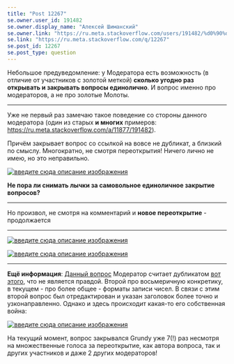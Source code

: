 ```yaml
---
title: "Post 12267"
se.owner.user_id: 191482
se.owner.display_name: "Алексей Шиманский"
se.owner.link: "https://ru.meta.stackoverflow.com/users/191482/%d0%90%d0%bb%d0%b5%d0%ba%d1%81%d0%b5%d0%b9-%d0%a8%d0%b8%d0%bc%d0%b0%d0%bd%d1%81%d0%ba%d0%b8%d0%b9"
se.link: "https://ru.meta.stackoverflow.com/q/12267"
se.post_id: 12267
se.post_type: question
---
```

<p>Небольшое предуведомление: у Модератора есть возможность (в отличие от участников с золотой меткой) <strong>сколько угодно раз открывать и закрывать вопросы единолично</strong>. И вопрос именно про модераторов, а не про золотые Молоты.</p>
<hr />
<p>Уже не первый раз замечаю такое поведение со стороны данного модератора (один из старых <strong>и многих</strong> примеров: <a href="https://ru.meta.stackoverflow.com/a/11877/191482">https://ru.meta.stackoverflow.com/a/11877/191482</a>).</p>
<p>Причём закрывает вопрос со ссылкой на вовсе не дубликат, а близкий по смыслу.  Многократно, не смотря переоткрытия! Ничего лично не имею, но это неправильно.</p>
<p><a href="https://i.stack.imgur.com/fkB71.png" rel="nofollow noreferrer"><img src="https://i.stack.imgur.com/fkB71.png" alt="введите сюда описание изображения" /></a></p>
<p><strong>Не пора ли снимать лычки за самовольное единоличное закрытие вопросов?</strong></p>
<hr />
<p>Но произвол, не смотря на комментарий и <strong>новое переоткрытие</strong> - продолжается</p>
<hr />
<p><a href="https://i.stack.imgur.com/wa9vK.png" rel="nofollow noreferrer"><img src="https://i.stack.imgur.com/wa9vK.png" alt="введите сюда описание изображения" /></a></p>
<p><a href="https://i.stack.imgur.com/GJ7MP.png" rel="nofollow noreferrer"><img src="https://i.stack.imgur.com/GJ7MP.png" alt="введите сюда описание изображения" /></a></p>
<hr />
<p><strong>Ещё информация</strong>: <a href="https://ru.stackoverflow.com/q/1419445/191482">Данный вопрос</a> Модератор считает дубликатом <a href="https://ru.stackoverflow.com/q/480625/191482">вот этого</a>, что не является правдой. Второй про восьмеричную конкретику, в текущем - про более общее - форматы записи чисел. В связи с этим второй вопрос был отредактирован и указан заголовок более точно и узконаправленно. Однако и здесь происходит какая-то его собственная война:</p>
<p><a href="https://i.stack.imgur.com/WE4w8.png" rel="nofollow noreferrer"><img src="https://i.stack.imgur.com/WE4w8.png" alt="введите сюда описание изображения" /></a></p>
<p>На текущий момент, вопрос закрывался Grundy уже 7(!) раз несмотря на множественные голоса за переоткрытие, как автора вопроса, так и других участников и даже 2 других модераторов!</p>
